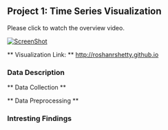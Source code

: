 ## Project 1: Time Series Visualization 


Please click to watch the overview video.

[![ScreenShot](http://roshanrshetty.github.io/Project1/Project1.PNG)](http://roshanrshetty.github.io/Project1/Project1.mp4)

** Visualization Link: ** http://roshanrshetty.github.io

### Data Description

** Data Collection **

** Data Preprocessing **

### Intresting Findings




